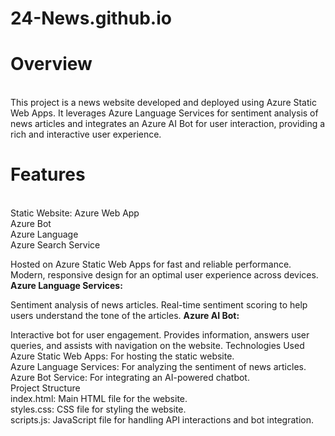 # 24-News.github.io
<h1>Overview</h1>
<br>This project is a news website developed and deployed using Azure Static Web Apps. It leverages Azure Language Services for sentiment analysis of news articles and integrates an Azure AI Bot for user interaction, providing a rich and interactive user experience.

<h1>Features</h1><br>
Static Website: Azure Web App<br>
Azure Bot <br>
Azure Language <br>
Azure Search Service <br>

Hosted on Azure Static Web Apps for fast and reliable performance.
Modern, responsive design for an optimal user experience across devices.
<b>Azure Language Services:</b><br>

Sentiment analysis of news articles.
Real-time sentiment scoring to help users understand the tone of the articles.
<b>Azure AI Bot:</b><br>

Interactive bot for user engagement.
Provides information, answers user queries, and assists with navigation on the website.
Technologies Used<br>
Azure Static Web Apps: For hosting the static website.<br>
Azure Language Services: For analyzing the sentiment of news articles.<br>
Azure Bot Service: For integrating an AI-powered chatbot.<br>
Project Structure<br>
index.html: Main HTML file for the website.<br>
styles.css: CSS file for styling the website.<br>
scripts.js: JavaScript file for handling API interactions and bot integration.<br>
